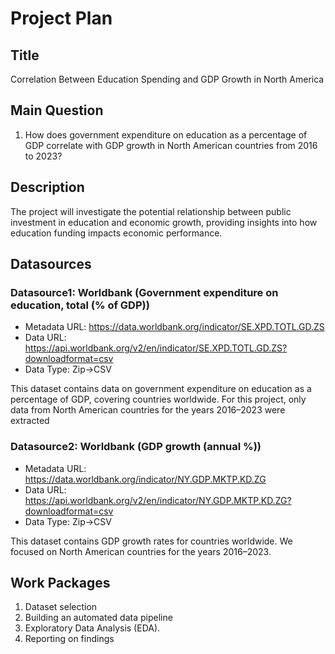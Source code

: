 # Project Plan

## Title
<!-- Give your project a short title. -->
Correlation Between Education Spending and GDP Growth in North America

## Main Question

<!-- Think about one main question you want to answer based on the data. -->
1. How does government expenditure on education as a percentage of GDP correlate with GDP growth in North American countries from 2016 to 2023?

## Description

<!-- Describe your data science project in max. 200 words. Consider writing about why and how you attempt it. -->
The project will investigate the potential relationship between public investment in education and economic growth, providing insights into how education funding impacts economic performance.

## Datasources

<!-- Describe each datasources you plan to use in a section. Use the prefic "DatasourceX" where X is the id of the datasource. -->

### Datasource1: Worldbank (Government expenditure on education, total (% of GDP))
* Metadata URL: https://data.worldbank.org/indicator/SE.XPD.TOTL.GD.ZS
* Data URL: https://api.worldbank.org/v2/en/indicator/SE.XPD.TOTL.GD.ZS?downloadformat=csv
* Data Type: Zip->CSV

This dataset contains data on government expenditure on education as a percentage of GDP, covering countries worldwide. For this project, only data from North American countries for the years 2016–2023 were extracted

### Datasource2: Worldbank (GDP growth (annual %))
* Metadata URL: https://data.worldbank.org/indicator/NY.GDP.MKTP.KD.ZG
* Data URL: https://api.worldbank.org/v2/en/indicator/NY.GDP.MKTP.KD.ZG?downloadformat=csv
* Data Type: Zip->CSV

This dataset contains GDP growth rates for countries worldwide. We focused on North American countries for the years 2016–2023.

## Work Packages

<!-- List of work packages ordered sequentially, each pointing to an issue with more details. -->

1. Dataset selection
2. Building an automated data pipeline
3. Exploratory Data Analysis (EDA).
4. Reporting on findings
